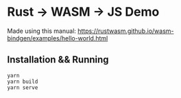 # Rust -> WASM -> JS Demo

Made using this manual: https://rustwasm.github.io/wasm-bindgen/examples/hello-world.html

## Installation && Running

```
yarn
yarn build
yarn serve
```
